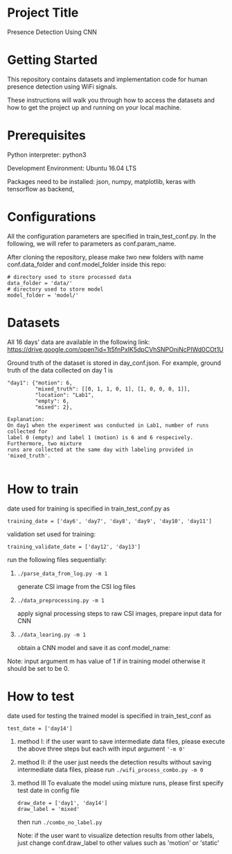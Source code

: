 # Project Title
Presence Detection Using CNN

# Getting Started

This repository contains datasets and implementation code for human presence detection using WiFi signals.

These instructions will walk you through how to access the datasets and how to get the project up and running on your local machine.

# Prerequisites
Python interpreter: python3

Development Environment: Ubuntu 16.04 LTS

Packages need to be installed:
json, numpy, matplotlib, keras with tensorflow as backend, 


# Configurations
All the configuration parameters are specified in train_test_conf.py. In the following, we will refer to parameters as conf.param_name.

After cloning the repository, please make two new folders with name conf.data_folder and conf.model_folder
inside this repo:

```
# directory used to store processed data
data_folder = 'data/'
# directory used to store model
model_folder = 'model/'
````

# Datasets
All 16 days' data are available in the following link:
https://drive.google.com/open?id=1t5fnPxIK5dpCVhSNPOnjNcPIWd0COt1U


Ground truth of the dataset is stored in day_conf.json. For example, ground truth of 
the data collected on day 1 is 

```
"day1": {"motion": 6, 
         "mixed_truth": [[0, 1, 1, 0, 1], [1, 0, 0, 0, 1]], 
         "location": "Lab1", 
         "empty": 6, 
         "mixed": 2}, 
         
Explanation: 
On day1 when the experiment was conducted in Lab1, number of runs collected for 
label 0 (empty) and label 1 (motion) is 6 and 6 respecively. Furthermore, two mixture 
runs are collected at the same day with labeling provided in 'mixed_truth'.     
     
```


# How to train
date used for training is specified in train_test_conf.py as 
```
training_date = ['day6', 'day7', 'day8', 'day9', 'day10', 'day11']
```
validation set used for training:
```
training_validate_date = ['day12', 'day13']
```

run the following files sequentially:
1. ```./parse_data_from_log.py -m 1 ```
    
    generate CSI image from the CSI log files
2. ```./data_preprocessing.py -m 1 ```
    
    apply signal processing steps to raw CSI images, prepare input data for CNN
3. ```./data_learing.py -m 1 ```

    obtain a CNN model and save it as conf.model_name:
  
Note: input argument m has value of 1 if in training model otherwise it should be set to be 0.
# How to test
date used for testing the trained model is specified in train_test_conf as
```
test_date = ['day14']
```
1. method I: if the user want to save intermediate data files, please execute the above three 
    steps but each with input argument ```'-m 0'```

2. method II: 
    if the user just needs the detection results without saving intermediate data files, please run 
    ```./wifi_process_combo.py -m 0```

3. method III
    To evaluate the model using mixture runs, please first specify test date in config file

    ```
    draw_date = ['day1', 'day14']
    draw_label = 'mixed'
    ```
    then run ```./combo_no_label.py ```

    Note: if the user want to visualize detection results from other labels, just change conf.draw_label 
    to other values such as 'motion' or 'static'



